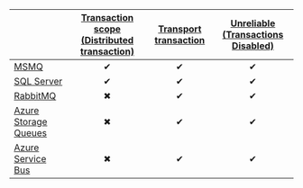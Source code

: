 |  | [Transaction scope (Distributed transaction)](/nservicebus/transports/transactions.md#transactions-transaction-scope-distributed-transaction) | [Transport transaction](/nservicebus/transports/transactions.md?version=core_4#transactions-transport-transaction)  | [Unreliable (Transactions Disabled)](/nservicebus/transports/transactions.md#transactions-unreliable-transactions-disabled) |
| :------------------| :-: |:-:| :-: |
| [MSMQ](/nservicebus/msmq/transportconfig.md#transactions-and-delivery-guarantees) | &#10004; | &#10004; | &#10004; |
| [SQL Server](/nservicebus/sqlserver/transactions.md) | &#10004; | &#10004; | &#10004; |
| [RabbitMQ](/nservicebus/rabbitmq/transactions-and-delivery-guarantees.md) | &#10006; | &#10004; | &#10004; |
| [Azure Storage Queues](/nservicebus/azure-storage-queues/transaction-support.md)| &#10006; | &#10004; | &#10004; |
| [Azure Service Bus](/nservicebus/azure-service-bus/transaction-support.md) | &#10006; | &#10004; | &#10004; |
